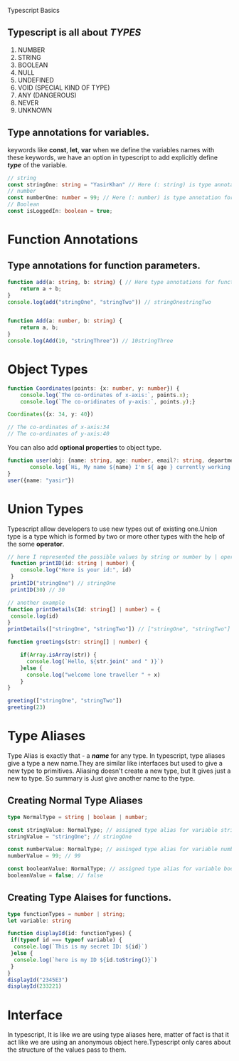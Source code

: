  Typescript Basics

## Typescript is all about ***TYPES***
1. NUMBER
2. STRING
3. BOOLEAN 
4. NULL
5. UNDEFINED
6. VOID (SPECIAL KIND OF TYPE)
7. ANY (DANGEROUS)
8. NEVER 
9. UNKNOWN

## Type annotations for variables.

keywords like **const**, **let**, **var** when we define the variables names with these keywords, we have an option in typescript to add explicitly define ***type*** of the variable. 

```Typescript
// string
const stringOne: string = "YasirKhan" // Here (: string) is type annotation for variables (stringOne).
// number
const numberOne: number = 99; // Here (: number) is type annotation for variables (numberOne). 
// Boolean
const isLoggedIn: boolean = true;
```
# Function Annotations

## Type annotations for function parameters. 
```Typescript
function add(a: string, b: string) { // Here type annotations for function parameter is string.
    return a + b; 
}
console.log(add("stringOne", "stringTwo")) // stringOnestringTwo 


function Add(a: number, b: string) {
    return a, b;
}
console.log(Add(10, "stringThree")) // 10stringThree
```

# Object Types 

```typescript 
function Coordinates(points: {x: number, y: number}) {
    console.log(`The co-ordinates of x-axis:`, points.x);
    console.log(`The co-oridinates of y-axis:`, points.y);}

Coordinates({x: 34, y: 40}) 

// The co-ordinates of x-axis:34
// The co-ordinates of y-axis:40
```
You can also add **optional properties** to object type.

```typescript
function user(obj: {name: string, age: number, email?: string, department?: string}) {
       console.log(`Hi, My name ${name} I'm ${ age } currently working as a Frontend Developer at Graffitechs in ${department}. You can contact me on this ${email}.`)
}
user({name: "yasir"})
```

# Union Types

Typescript allow developers to use new types out of existing one.Union type is a type which is formed by two or more other types with the help of the some **operator**.

```typescript
// here I represented the possible values by string or number by | operator.
 function printID(id: string | number) {
    console.log("Here is your id:", id)
 }
 printID("stringOne") // stringOne
 printID(30) // 30

// another example 
function printDetails(Id: string[] | number) = {
 console.log(id)
}
printDetails(["stringOne", "stringTwo"]) // ["stringOne", "stringTwo"]

function greetings(str: string[] | number) {

    if(Array.isArray(str)) {
      console.log(`Hello, ${str.join(" and " )}`)
    }else {
      console.log("welcome lone traveller " + x)
    }
}

greeting(["stringOne", "stringTwo"]) 
greeting(23) 
```
# Type Aliases 

Type Alias is exactly that - a ***name*** for any type.
In typescript, type aliases give a type a new name.They are similar like interfaces but used to give a new type to primitives. Aliasing doesn't create a new type, but It gives just a new to type.
So summary is Just give another name to the type.

## Creating Normal Type Aliases

```Typescript
type NormalType = string | boolean | number;

const stringValue: NormalType; // assigned type alias for variable stringValue.
stringValue = "stringOne"; // stringOne

const numberValue: NormalType; // assinged type alias for variable numberValue.
numberValue = 99; // 99

const booleanValue: NormalType; // assigned type alias for variable booleanValue.
booleanValue = false; // false 
```


## Creating Type Alaises for functions.

```typescript
type functionTypes = number | string;
let variable: string

function displayId(id: functionTypes) {
 if(typeof id === typeof variable) {
  console.log(`This is my secret ID: ${id}`)
 }else {
  console.log(`here is my ID ${id.toString()}`)
 }
}
displayId("2345E3")
displayId(233221)
```

# Interface

In typescript, It is like we are using type aliases here, matter of fact is that it act like we are using an anonymous object here.Typescript only cares about the structure of the values pass to them.
